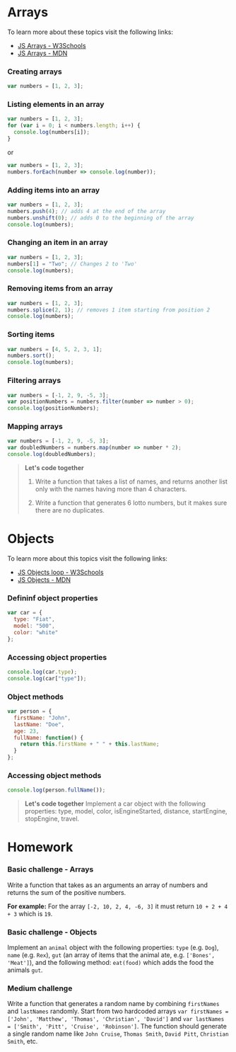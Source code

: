 # Arrays

To learn more about these topics visit the following links:

- [JS Arrays - W3Schools](https://www.w3schools.com/js/js_arrays.asp)
- [JS Arrays - MDN](https://developer.mozilla.org/en-US/docs/Web/JavaScript/Reference/Global_Objects/Array)

### Creating arrays

```js
var numbers = [1, 2, 3];
```

### Listing elements in an array

```js
var numbers = [1, 2, 3];
for (var i = 0; i < numbers.length; i++) {
  console.log(numbers[i]);
}
```

or

```js
var numbers = [1, 2, 3];
numbers.forEach(number => console.log(number));
```

### Adding items into an array

```js
var numbers = [1, 2, 3];
numbers.push(4); // adds 4 at the end of the array
numbers.unshift(0); // adds 0 to the beginning of the array
console.log(numbers);
```

### Changing an item in an array

```js
var numbers = [1, 2, 3];
numbers[1] = "Two"; // Changes 2 to 'Two'
console.log(numbers);
```

### Removing items from an array

```js
var numbers = [1, 2, 3];
numbers.splice(2, 1); // removes 1 item starting from position 2
console.log(numbers);
```

### Sorting items

```js
var numbers = [4, 5, 2, 3, 1];
numbers.sort();
console.log(numbers);
```

### Filtering arrays

```js
var numbers = [-1, 2, 9, -5, 3];
var positionNumbers = numbers.filter(number => number > 0);
console.log(positionNumbers);
```

### Mapping arrays

```js
var numbers = [-1, 2, 9, -5, 3];
var doubledNumbers = numbers.map(number => number * 2);
console.log(doubledNumbers);
```

> **Let's code together**
> 1. Write a function that takes a list of names, and returns another list only with the names having more than 4 characters.
>
> 2. Write a function that generates 6 lotto numbers, but it makes sure there are no duplicates.

# Objects

To learn more about this topics visit the following links:

- [JS Objects loop - W3Schools](https://www.w3schools.com/js/js_objects.asp)
- [JS Objects - MDN](https://developer.mozilla.org/en-US/docs/Learn/JavaScript/Objects/Basics)

### Defininf object properties

```js
var car = {
  type: "Fiat",
  model: "500",
  color: "white"
};
```

### Accessing object properties

```js
console.log(car.type);
console.log(car["type"]);
```

### Object methods

```js
var person = {
  firstName: "John",
  lastName: "Doe",
  age: 23,
  fullName: function() {
    return this.firstName + " " + this.lastName;
  }
};
```

### Accessing object methods

```js
console.log(person.fullName());
```

> **Let's code together**
> Implement a car object with the following properties: type, model, color, isEngineStarted, distance, startEngine, stopEngine, travel.

# Homework

### Basic challenge - Arrays

Write a function that takes as an arguments an array of numbers and returns the sum of the positive numbers.

**For example:**
For the array `[-2, 10, 2, 4, -6, 3]` it must return `10 + 2 + 4 + 3` which is `19`.

### Basic challenge - Objects

Implement an `animal` object with the following properties: `type` (e.g. `Dog`), `name` (e.g. `Rex`), `gut` (an array of items that the animal ate, e.g. `['Bones', 'Meat']`), and the following method: `eat(food)` which adds the food the animals `gut`.

### Medium challenge

Write a function that generates a random name by combining `firstNames` and `lastNames` randomly.
Start from two hardcoded arrays `var firstNames = ['John', 'Matthew', 'Thomas', 'Christian', 'David']` and `var lastNames = ['Smith', 'Pitt', 'Cruise', 'Robinson']`. The function should generate a single random name like `John Cruise`, `Thomas Smith`, `David Pitt`, `Christian Smith`, etc.

